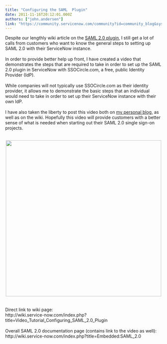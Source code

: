 ```yaml
---
title: "Configuring the SAML  Plugin"
date: 2011-11-16T20:12:01.000Z
authors: ["john.andersen"]
link: "https://community.servicenow.com/community?id=community_blog&sys_id=f42e266ddbd0dbc01dcaf3231f961972"
---
```

<p>Despite our lengthly wiki article on the <a href='http://wiki.service-now.com/index.php?title=Embedded:SAML_2.0'>SAML 2.0 plugin</a>, I still get a lot of calls from customers who want to know the general steps to setting up SAML 2.0 with their ServiceNow instance.<br /><br />In order to provide better help up front, I have created a video that demonstrates the steps that are required to take in order to set up the SAML 2.0 plugin in ServiceNow with SSOCircle.com, a free, public Identity Provider (IdP).<br /><br />While companies will not typically use SSOCircle.com as their identity provider, it allows me to demonstrate the basic steps that an individual would need to take in order to set up their ServiceNow instance with their own IdP.<br /><br />I have also taken the liberty to post this video both on <a href='http://www.john-james-andersen.com/blog/service-now/configuring-servicenow-for-saml-2-0.html'>my personal blog</a>, as well as on the wiki. Hopefully this video will provide customers with a better sense of what is needed when starting out their SAML 2.0 single sign-on projects.<br /><br /><center><a href='http://wiki.service-now.com/index.php?title=Video_Tutorial_Configuring_SAML_2.0_Plugin'><img  alt="" class="jive-image" src="dff37c42db9cd704ed6af3231f9619c1.iix" width='500' /></a></center><br /><br />Direct link to wiki page:<br />http://wiki.service-now.com/index.php?title=Video_Tutorial_Configuring_SAML_2.0_Plugin<br /><br />Overall SAML 2.0 documentation page (contains link to the video as well):<br />http://wiki.service-now.com/index.php?title=Embedded:SAML_2.0</p>